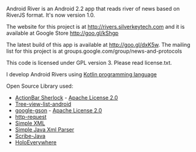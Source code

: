 Android River is an Android 2.2 app that reads river of news based on RiverJS format. It's now version 1.0.

The website for this project is at http://rivers.silverkeytech.com and it is available at Google Store http://goo.gl/kShgp

The latest build of this app is available at http://goo.gl/dxK5w. The mailing list for this project is at groups.google.com/group/news-and-protocols

This code is licensed under GPL version 3. Please read license.txt.

I develop Android Rivers using <a href="http://kotlin.jetbrains.org/">Kotlin programming language</a>

Open Source Library used:
* [ActionBar Sherlock](http://actionbarsherlock.com/) - [Apache License 2.0](http://www.apache.org/licenses/LICENSE-2.0)
* [Tree-view-list-android](http://code.google.com/p/tree-view-list-android/)
* [google-gson](http://code.google.com/p/google-gson/) - [Apache License 2.0](http://www.apache.org/licenses/LICENSE-2.0)
* [http-request](https://github.com/kevinsawicki/http-request)
* [Simple XML](http://simple.sourceforge.net/)
* [Simple Java Xml Parser](https://github.com/thebuzzmedia/simple-java-xml-parser)
* [Scribe-Java](https://github.com/fernandezpablo85/scribe-java)
* [HoloEverywhere](https://github.com/ChristopheVersieux/HoloEverywhere)